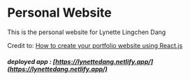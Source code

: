 # Personal Website

This is the personal website for Lynette Lingchen Dang

Credit to: [How to create your portfolio website using React.js](https://medium.freecodecamp.org/portfolio-app-using-react-618814e35843)
 
    
##### deployed app : [https://lynettedang.netlify.app/](https://lynettedang.netlify.app/)

